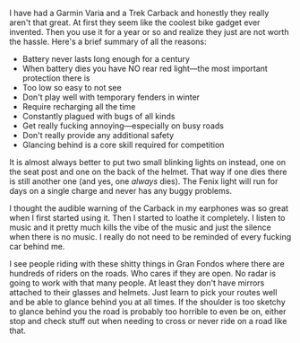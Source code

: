 I have had a Garmin Varia and a Trek Carback and honestly they really aren't that great. At first they seem like the coolest bike gadget ever invented. Then you use it for a year or so and realize they just are not worth the hassle. Here's a brief summary of all the reasons:

- Battery never lasts long enough for a century
- When battery dies you have NO rear red light—the most important protection there is
- Too low so easy to not see
- Don't play well with temporary fenders in winter
- Require recharging all the time
- Constantly plagued with bugs of all kinds
- Get really fucking annoying—especially on busy roads
- Don't really provide any additional safety
- Glancing behind is a core skill required for competition

It is almost always better to put two small blinking lights on instead, one on the seat post and one on the back of the helmet. That way if one dies there is still another one (and yes, one *always* dies). The Fenix light will run for days on a single charge and never has any buggy problems.

I thought the audible warning of the Carback in my earphones was so great when I first started using it. Then I started to loathe it completely. I listen to music and it pretty much kills the vibe of the music and just the silence when there is no music. I really do not need to be reminded of every fucking car behind me.

I see people riding with these shitty things in Gran Fondos where there are hundreds of riders on the roads. Who cares if they are open. No radar is going to work with that many people. At least they don't have mirrors attached to their glasses and helmets. Just learn to pick your routes well and be able to glance behind you at all times. If the shoulder is too sketchy to glance behind you the road is probably too horrible to even be on, either stop and check stuff out when needing to cross or never ride on a road like that.

